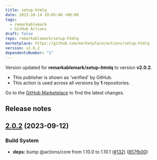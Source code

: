```yaml
---
title: setup-htmlq
date: 2023-10-14 19:05:40 +00:00
tags:
  - remarkablemark
  - GitHub Actions
draft: false
repo: remarkablemark/setup-htmlq
marketplace: https://github.com/marketplace/actions/setup-htmlq
version: v2.0.2
dependentsNumber: "1"
---
```



Version updated for **remarkablemark/setup-htmlq** to version **v2.0.2**.
- This publisher is shown as 'verified' by GitHub.
- This action is used across all versions by **1** repositories.

Go to the [GitHub Marketplace](https://github.com/marketplace/actions/setup-htmlq) to find the latest changes.

## Release notes

## [2.0.2](https://github.com/remarkablemark/setup-htmlq/compare/v2.0.1...v2.0.2) (2023-09-12)


### Build System

* **deps:** bump @actions/core from 1.10.0 to 1.10.1 ([#132](https://github.com/remarkablemark/setup-htmlq/issues/132)) ([857fb00](https://github.com/remarkablemark/setup-htmlq/commit/857fb00387df6d880f31281ee1b9f0f328aaac85))
